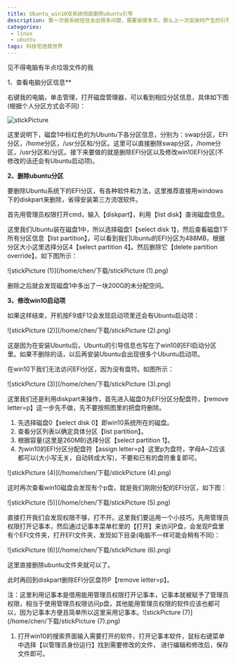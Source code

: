 ```yaml
---
title: Ubuntu_win10双系统彻底删除ubuntu引导
description: 第一次装系统往往会出很多问题，需要装很多次，那么上一次安装时产生的引导文件怎么删除让电脑变干净呢         
categories:
 - linux
 - ubuntu
tags: 科技宅拯救世界
---
```


见不得电脑有半点垃圾文件的我

1、查看电脑分区信息**

右键我的电脑，单击管理，打开磁盘管理器，可以看到相应分区信息，具体如下图(根据个人分区方式会不同)：

![stickPicture](/home/chen/下载/stickPicture.png)

这里说明下，磁盘1中标红色的为Ubuntu下各分区信息，分别为：swap分区，EFI分区，/home分区，/usr分区和/分区。这里可以直接删除swap分区，/home分区，/usr分区和/分区。接下来要做的就是删除EFI分区以及修改win10EFI分区(不修改的话还会有Ubuntu启动项)。

**2、删除ubuntu分区**

要删除Ubuntu系统下的EFI分区，有各种软件和方法，这里推荐直接用windows下的diskpart来删除，省得安装第三方流氓软件。

首先用管理员权限打开cmd，输入【diskpart】，利用【list disk】查询磁盘信息。

这里我们Ubuntu装在磁盘1中，所以选择磁盘1【select disk 1】，然后查看磁盘1下所有分区信息【list partition】，可以看到我们Ubuntu的EFI分区为488MB，根据分区大小这里选择分区4【select partition 4】。然后删除它【delete partition override】。如下图所示：

![stickPicture (1)](/home/chen/下载/stickPicture (1).png)

删除之后就会发现磁盘1中多出了一块200G的未分配空间。

**3、修改win10启动项**

如果这样结束，开机按F9或F12会发现启动项里还会有Ubuntu启动项：

![stickPicture (2)](/home/chen/下载/stickPicture (2).png)

这是因为在安装Ubuntu后，Ubuntu的引导信息也写在了win10的EFI启动分区里。如果不删除的话，以后再安装Ubuntu会出现很多个Ubuntu启动项。

在win10下我们无法访问EFI分区，因为没有盘符。如图所示：

![stickPicture (3)](/home/chen/下载/stickPicture (3).png)

这里我们还是利用diskpart来操作，首先进入磁盘0为EFI分区分配盘符，【remove letter=p】这一步先不做，先不要按照图里的把盘符删除。

1. 先选择磁盘0【select disk 0】即win10系统所在的磁盘。
2. 查看分区列表以确定具体分区【list partition】。
3. 根据容量(这里是260MB)选择分区【select partition 1】。
4. 为win10的EFI分区分配盘符【assign letter=p】这里p为盘符，字母A~Z应该都可以(大小写无关，自动转成大写)，不要和已有的盘符重复即可。

![stickPicture (4)](/home/chen/下载/stickPicture (4).png)

这时再次查看win10磁盘会发现有个p盘，就是我们刚刚分配的EFI分区，如下图：

![stickPicture (5)](/home/chen/下载/stickPicture (5).png)

直接打开我们会发现权限不够，打不开。这里我们要运用一个小技巧，先用管理员权限打开记事本，然后通过记事本菜单栏里的【打开】来访问P盘，会发现P盘里有个EFI文件夹，打开EFI文件夹，发现如下目录(电脑不一样可能会稍有不同)：

![stickPicture (6)](/home/chen/下载/stickPicture (6).png)

这里直接删除ubuntu文件夹就可以了。

此时再回到diskpart删除EFI分区盘符P【remove letter=p】。

注：这里利用记事本是借用能用管理员权限打开记事本，记事本就被赋予了管理员权限，相当于使用管理员权限访问p盘，其他能用管理员权限的软件应该也都可以，因为记事本方便且简单所以这里采用记事本。![stickPicture (7)](/home/chen/下载/stickPicture (7).png)

1. 打开win10的搜索界面输入需要打开的软件，打开记事本软件，鼠标右键菜单中选择【以管理员身份运行】找到需要修改的文件， 进行编辑和修改后，保存文件即可。



















